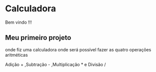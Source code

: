 # Calculadora  



Bem vindo !!! 

## Meu primeiro projeto # 

onde fiz uma calculadora onde será possível fazer as quatro operações aritméticas 

Adição + ,Subtração - ,Multiplicação  * e Divisão / 

